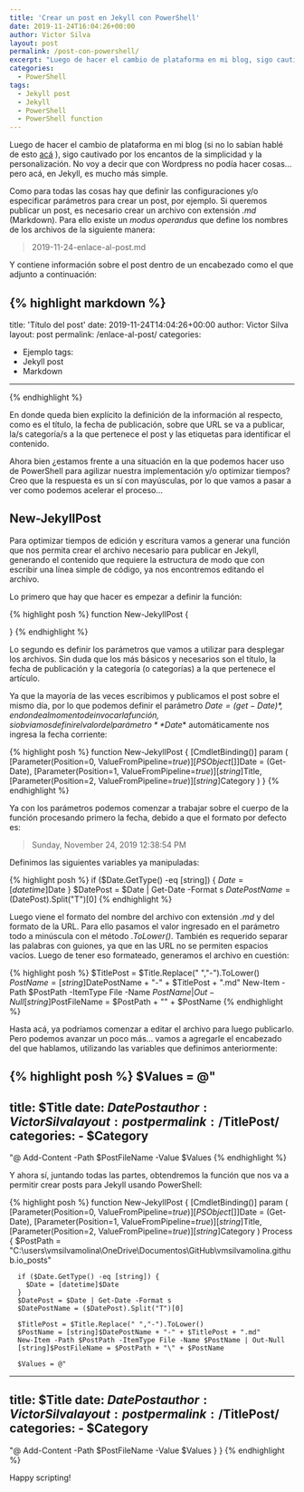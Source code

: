 ```yaml
---
title: 'Crear un post en Jekyll con PowerShell'
date: 2019-11-24T16:04:26+00:00
author: Victor Silva
layout: post
permalink: /post-con-powershell/
excerpt: "Luego de hacer el cambio de plataforma en mi blog, sigo cautivado por los encantos de la simplicidad y la personalización. No voy a decir que con Wordpress no podía hacer cosas... pero acá, en Jekyll, es mucho más simple."
categories:
  - PowerShell
tags:
  - Jekyll post
  - Jekyll
  - PowerShell
  - PowerShell function
---
```


Luego de hacer el cambio de plataforma en mi blog (si no lo sabían hablé de esto [acá](https://blog.victorsilva.com.uy/cambio-de-look/) ), sigo cautivado por los encantos de la simplicidad y la personalización. No voy a decir que con Wordpress no podía hacer cosas... pero acá, en Jekyll, es mucho más simple.

Como para todas las cosas hay que definir las configuraciones y/o especificar parámetros para crear un post, por ejemplo. Si queremos publicar un post, es necesario crear un archivo con extensión *.md* (Markdown). Para ello existe un *modus operandus* que define los nombres de los archivos de la siguiente manera:

> 2019-11-24-enlace-al-post.md

Y contiene información sobre el post dentro de un encabezado como el que adjunto a continuación:

{% highlight markdown %}
---
title: 'Título del post'
date: 2019-11-24T14:04:26+00:00
author: Victor Silva
layout: post
permalink: /enlace-al-post/
categories:
  - Ejemplo
tags:
  - Jekyll post
  - Markdown
---
{% endhighlight %}

En donde queda bien explícito la definición de la información al respecto, como es el título, la fecha de publicación, sobre que URL se va a publicar, la/s categoría/s a la que pertenece el post y las etiquetas para identificar el contenido.

Ahora bien ¿estamos frente a una situación en la que podemos hacer uso de PowerShell para agilizar nuestra implementación y/o optimizar tiempos? Creo que la respuesta es un sí con mayúsculas, por lo que vamos a pasar a ver como podemos acelerar el proceso...

## New-JekyllPost

Para optimizar tiempos de edición y escritura vamos a generar una función que nos permita crear el archivo necesario para publicar en Jekyll, generando el contenido que requiere la estructura de modo que con escribir una línea simple de código, ya nos encontremos editando el archivo.

Lo primero que hay que hacer es empezar a definir la función:

{% highlight posh %}
function New-JekyllPost {

  }
{% endhighlight %}

Lo segundo es definir los parámetros que vamos a utilizar para desplegar los archivos. Sin duda que los más básicos y necesarios son el título, la fecha de publicación y la categoría (o categorías) a la que pertenece el artículo.

Ya que la mayoría de las veces escribimos y publicamos el post sobre el mismo día, por lo que podemos definir el parámetro *$Date = (get-Date)*, en donde al momento de invocar la función, si obviamos definir el valor del parámetro **$Date** automáticamente nos ingresa la fecha corriente:

{% highlight posh %}
function New-JekyllPost {
    [CmdletBinding()]
    param ( 
      [Parameter(Position=0, ValueFromPipeline=$true)][PSObject[]]$Date = (Get-Date),
      [Parameter(Position=1, ValueFromPipeline=$true)][string]$Title,
      [Parameter(Position=2, ValueFromPipeline=$true)][string]$Category
    )
  }
{% endhighlight %}

Ya con los parámetros podemos comenzar a trabajar sobre el cuerpo de la función procesando primero la fecha, debido a que el formato por defecto es:

> Sunday, November 24, 2019 12:38:54 PM

Definimos las siguientes variables ya manipuladas:

{% highlight posh %}
if ($Date.GetType() -eq [string]) {
    $Date = [datetime]$Date
  }
  $DatePost = $Date | Get-Date -Format s
  $DatePostName = ($DatePost).Split("T")[0]
{% endhighlight %}

Luego viene el formato del nombre del archivo con extensión *.md* y del formato de la URL. Para ello pasamos el valor ingresado en el parámetro todo a minúscula con el método *.ToLower()*. También es requerido separar las palabras con guiones, ya que en las URL no se permiten espacios vacíos. Luego de tener eso formateado, generamos el archivo en cuestión:

{% highlight posh %}
$TitlePost = $Title.Replace(" ","-").ToLower()
  $PostName = [string]$DatePostName + "-" + $TitlePost + ".md"
  New-Item -Path $PostPath -ItemType File -Name $PostName | Out-Null
  [string]$PostFileName = $PostPath + "\" + $PostName
{% endhighlight %}

Hasta acá, ya podríamos comenzar a editar el archivo para luego publicarlo. Pero podemos avanzar un poco más... vamos a agregarle el encabezado del que hablamos, utilizando las variables que definimos anteriormente:

{% highlight posh %}
$Values = @"
  ---
  title: $Title
  date: $DatePost
  author: Victor Silva
  layout: post
  permalink: /$TitlePost/
  categories:
    - $Category
  ---
  "@
  Add-Content -Path $PostFileName -Value $Values
{% endhighlight %}

Y ahora sí, juntando todas las partes, obtendremos la función que nos va a permitir crear posts para Jekyll usando PowerShell:

{% highlight posh %}
function New-JekyllPost {
    [CmdletBinding()]
    param ( 
      [Parameter(Position=0, ValueFromPipeline=$true)][PSObject[]]$Date = (Get-Date),
      [Parameter(Position=1, ValueFromPipeline=$true)][string]$Title,
      [Parameter(Position=2, ValueFromPipeline=$true)][string]$Category
    )
    Process {
      $PostPath = "C:\users\vmsilvamolina\OneDrive\Documentos\GitHub\vmsilvamolina.github.io\_posts\"

      if ($Date.GetType() -eq [string]) {
        $Date = [datetime]$Date
      }
      $DatePost = $Date | Get-Date -Format s
      $DatePostName = ($DatePost).Split("T")[0]

      $TitlePost = $Title.Replace(" ","-").ToLower()
      $PostName = [string]$DatePostName + "-" + $TitlePost + ".md"
      New-Item -Path $PostPath -ItemType File -Name $PostName | Out-Null
      [string]$PostFileName = $PostPath + "\" + $PostName

      $Values = @"
  ---
  title: $Title
  date: $DatePost
  author: Victor Silva
  layout: post
  permalink: /$TitlePost/
  categories:
    - $Category
  ---
  "@
      Add-Content -Path $PostFileName -Value $Values
    }
  }
{% endhighlight %}

Happy scripting!